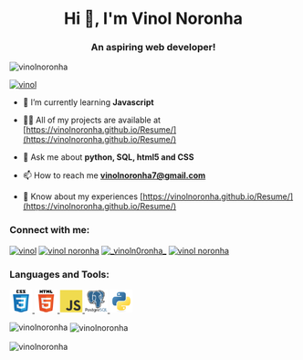 <h1 align="center">Hi 👋, I'm Vinol Noronha</h1>
<h3 align="center">An aspiring web developer!</h3>

<p align="left"> <img src="https://komarev.com/ghpvc/?username=vinolnoronha&label=Profile%20views&color=0e75b6&style=flat" alt="vinolnoronha" /> </p>

<p align="left"> <a href="https://twitter.com/vinol" target="blank"><img src="https://img.shields.io/twitter/follow/vinol?logo=twitter&style=for-the-badge" alt="vinol" /></a> </p>

- 🌱 I’m currently learning **Javascript**

- 👨‍💻 All of my projects are available at [https://vinolnoronha.github.io/Resume/](https://vinolnoronha.github.io/Resume/)

- 💬 Ask me about **python, SQL, html5 and CSS**

- 📫 How to reach me **vinolnoronha7@gmail.com**

- 📄 Know about my experiences [https://vinolnoronha.github.io/Resume/](https://vinolnoronha.github.io/Resume/)

<h3 align="left">Connect with me:</h3>
<p align="left">
<a href="https://twitter.com/vinol" target="blank"><img align="center" src="https://raw.githubusercontent.com/rahuldkjain/github-profile-readme-generator/master/src/images/icons/Social/twitter.svg" alt="vinol" height="30" width="40" /></a>
<a href="https://linkedin.com/in/vinol noronha" target="blank"><img align="center" src="https://raw.githubusercontent.com/rahuldkjain/github-profile-readme-generator/master/src/images/icons/Social/linked-in-alt.svg" alt="vinol noronha" height="30" width="40" /></a>
<a href="https://instagram.com/_vinoln0ronha_" target="blank"><img align="center" src="https://raw.githubusercontent.com/rahuldkjain/github-profile-readme-generator/master/src/images/icons/Social/instagram.svg" alt="_vinoln0ronha_" height="30" width="40" /></a>
<a href="https://www.youtube.com/c/vinol noronha" target="blank"><img align="center" src="https://raw.githubusercontent.com/rahuldkjain/github-profile-readme-generator/master/src/images/icons/Social/youtube.svg" alt="vinol noronha" height="30" width="40" /></a>
</p>

<h3 align="left">Languages and Tools:</h3>
<p align="left"> <a href="https://www.w3schools.com/css/" target="_blank" rel="noreferrer"> <img src="https://raw.githubusercontent.com/devicons/devicon/master/icons/css3/css3-original-wordmark.svg" alt="css3" width="40" height="40"/> </a> <a href="https://www.w3.org/html/" target="_blank" rel="noreferrer"> <img src="https://raw.githubusercontent.com/devicons/devicon/master/icons/html5/html5-original-wordmark.svg" alt="html5" width="40" height="40"/> </a> <a href="https://developer.mozilla.org/en-US/docs/Web/JavaScript" target="_blank" rel="noreferrer"> <img src="https://raw.githubusercontent.com/devicons/devicon/master/icons/javascript/javascript-original.svg" alt="javascript" width="40" height="40"/> </a> <a href="https://www.postgresql.org" target="_blank" rel="noreferrer"> <img src="https://raw.githubusercontent.com/devicons/devicon/master/icons/postgresql/postgresql-original-wordmark.svg" alt="postgresql" width="40" height="40"/> </a> <a href="https://www.python.org" target="_blank" rel="noreferrer"> <img src="https://raw.githubusercontent.com/devicons/devicon/master/icons/python/python-original.svg" alt="python" width="40" height="40"/> </a> </p>

<p><img align="left" src="https://github-readme-stats.vercel.app/api/top-langs?username=vinolnoronha&show_icons=true&locale=en&layout=compact" alt="vinolnoronha" /></p>

<p>&nbsp;<img align="center" src="https://github-readme-stats.vercel.app/api?username=vinolnoronha&show_icons=true&locale=en" alt="vinolnoronha" /></p>

<p><img align="center" src="https://github-readme-streak-stats.herokuapp.com/?user=vinolnoronha&" alt="vinolnoronha" /></p>
